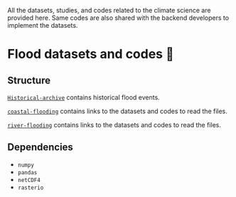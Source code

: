 All the datasets, studies, and codes related to the climate science are provided here. Same codes are also shared with the backend developers to implement the datasets.

#  Flood datasets and codes :ocean:




## Structure
[`Historical-archive`](https://github.com/cc-ai/Flood-datasets-climatescience/tree/master/Historical-archive) contains historical flood events.

[`coastal-flooding`](https://github.com/cc-ai/Flood-datasets-climatescience/tree/master/coastal-flooding) contains links to the datasets and codes to read the files.

[`river-flooding`](https://github.com/cc-ai/Flood-datasets-climatescience/tree/master/River-flooding) contains links to the datasets and codes to read the files.


## Dependencies


* `numpy`
* `pandas`
* `netCDF4`
* `rasterio`


